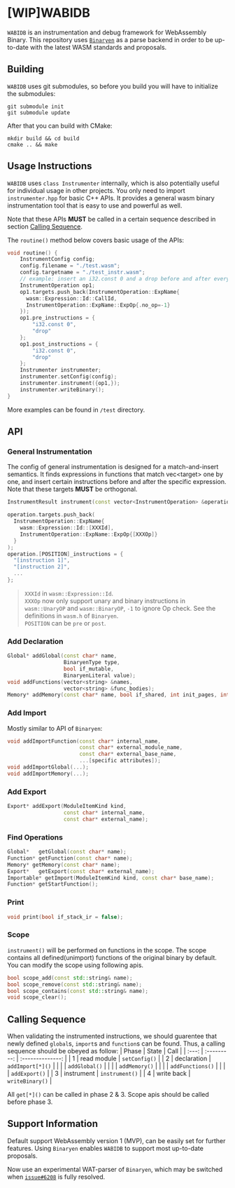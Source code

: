 # [WIP]WABIDB

`WABIDB` is an instrumentation and debug framework for WebAssembly Binary. This repository uses [`Binaryen`](https://github.com/WebAssembly/binaryen) as a parse backend in order to be up-to-date with the latest WASM standards and proposals.

## Building
`WABIDB` uses git submodules, so before you build you will have to initialize the submodules:
```shell
git submodule init
git submodule update
```
After that you can build with CMake:
```shell
mkdir build && cd build
cmake .. && make
```

## Usage Instructions

`WABIDB` uses `class Instrumenter` internally, which is also potentially useful for individual usage in other projects. You only need to import `instrumenter.hpp` for basic C++ APIs. It provides a general wasm binary instrumentation tool that is easy to use and powerful as well.

Note that these APIs **MUST** be called in a certain sequence described in section [Calling Sequence](#calling-sequence).

The `routine()` method below covers basic usage of the APIs:
```cpp
void routine() {
    InstrumentConfig config;
    config.filename = "./test.wasm";
    config.targetname = "./test_instr.wasm";
    // example: insert an i32.const 0 and a drop before and after every call
    InstrumentOperation op1;
    op1.targets.push_back(InstrumentOperation::ExpName{
      wasm::Expression::Id::CallId, 
      InstrumentOperation::ExpName::ExpOp{.no_op=-1}
    });
    op1.pre_instructions = {
        "i32.const 0",
        "drop"
    };
    op1.post_instructions = {
        "i32.const 0",
        "drop"
    };
    Instrumenter instrumenter;
    instrumenter.setConfig(config);
    instrumenter.instrument({op1,});
    instrumenter.writeBinary();
}
```
More examples can be found in `/test` directory.

## API
### General Instrumentation
The config of general instrumentation is designed for a match-and-insert semantics. It finds expressions in functions that match vec\<target\> one by one, and insert certain instructions before and after the specific expression.<br/>
Note that these targets **MUST** be orthogonal.
```cpp
InstrumentResult instrument(const vector<InstrumentOperation> &operations);

operation.targets.push_back(
  InstrumentOperation::ExpName{
    wasm::Expression::Id::[XXXId], 
    InstrumentOperation::ExpName::ExpOp{[XXXOp]}
  }
);
operation.[POSITION]_instructions = {
  "[instruction 1]",
  "[instruction 2]",
  ...
};
```
>`XXXId` in `wasm::Expression::Id`.<br/> `XXXOp` now only support unary and binary instructions in `wasm::UnaryOP` and `wasm::BinaryOP`, `-1` to ignore Op check. See the definitions in `wasm.h` of `Binaryen`.<br/> `POSITION` can be `pre` or `post`.

### Add Declaration
```cpp
Global* addGlobal(const char* name, 
                  BinaryenType type, 
                  bool if_mutable, 
                  BinaryenLiteral value);
void addFunctions(vector<string> &names,
                  vector<string> &func_bodies);
Memory* addMemory(const char* name, bool if_shared, int init_pages, int max_pages);
```

### Add Import
Mostly similar to API of `Binaryen`:
```cpp
void addImportFunction(const char* internal_name,
                       const char* external_module_name,
                       const char* external_base_name,
                       ...[specific attributes]);
void addImportGlobal(...);
void addImportMemory(...);
```

### Add Export
```cpp
Export* addExport(ModuleItemKind kind, 
                  const char* internal_name, 
                  const char* external_name);
```

### Find Operations
```cpp
Global*   getGlobal(const char* name);
Function* getFunction(const char* name);
Memory* getMemory(const char* name);
Export*   getExport(const char* external_name);
Importable* getImport(ModuleItemKind kind, const char* base_name);
Function* getStartFunction();
```

### Print
```cpp
void print(bool if_stack_ir = false);
```

### Scope
`instrument()` will be performed on functions in the scope. The scope contains all defined(unimport) functions of the original binary by default. You can modify the scope using following apis.
```cpp
bool scope_add(const std::string& name);
bool scope_remove(const std::string& name);
bool scope_contains(const std::string& name);
void scope_clear();
```

## Calling Sequence
When validating the instrumented instructions, we should guarentee that newly defined `global`s, `import`s and `function`s can be found. Thus, a calling sequence should be obeyed as follow:
| Phase | State       | Call             |
| :---: | :---------: | :--------------: |
| 1     | read module | `setConfig()`    |
| 2     | declaration | `addImport[*]()` |
|       |             | `addGlobal()`    |
|       |             | `addMemory()`    |
|       |             | `addFunctions()` |
|       |             | `addExport()`    |
| 3     | instrument  | `instrument()`   |
| 4     | write back  | `writeBinary()`  |

All `get[*]()` can be called in phase 2 & 3. Scope apis should be called before phase 3.

## Support Information
Default support WebAssembly version 1 (MVP), can be easily set for further features. Using `Binaryen` enables `WABIDB` to support most up-to-date proposals.

Now use an experimental WAT-parser of `Binaryen`, which may be switched when [`issue#6208`](https://github.com/WebAssembly/binaryen/issues/6208) is fully resolved.
